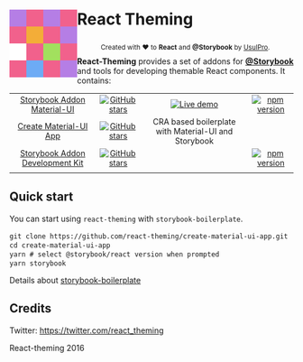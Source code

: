 
# [<img src="https://raw.githubusercontent.com/react-theming/readme/master/docs/OrgLogo.png" align="left" class="logo" width="120" title="React Th︎eming"/>](https://github.com/sm-react/react-theming/stargazers) React Theming

<div align="center" style="height: 16px;"><sub>Created with ❤︎ to <b>React</b> and <b>@Storybook</b> by <a href="https://twitter.com/UsulPro">UsulPro</a>.</sub></div>


**React-Theming** provides a set of addons for [**@Storybook**](https://github.com/storybooks/storybook) and tools for developing themable React components. It contains:



|    |    |    |    |
| :---: | :---: | :---: | :---: |
| [Storybook Addon Material-UI](https://github.com/react-theming/storybook-addon-material-ui) | [![GitHub stars](https://img.shields.io/github/stars/sm-react/storybook-addon-material-ui.svg?style=social&label=Star)](https://github.com/react-theming/storybook-addon-material-ui) |[![Live demo](https://img.shields.io/badge/Live%20Demo-%20Storybook-brightgreen.svg)](https://sm-react.github.io/storybook-addon-material-ui) | [![npm version](https://badge.fury.io/js/storybook-addon-material-ui.svg)](https://badge.fury.io/js/storybook-addon-material-ui) |
| [Create Material-UI App](https://github.com/react-theming/create-material-ui-app) | [![GitHub stars](https://img.shields.io/github.com/react-theming/create-material-ui-app.svg?style=social&label=Star)](https://github.com/react-theming/create-material-ui-app) | CRA based boilerplate with Material-UI and Storybook | |
| [Storybook Addon Development Kit](https://github.com/sm-react/storybook-adk) | [![GitHub stars](https://img.shields.io/github/stars/sm-react/storybook-adk.svg?style=social&label=Star)](https://github.com/sm-react/storybook-adk) |    | [![npm version](https://badge.fury.io/js/storybook-adk.svg)](https://badge.fury.io/js/storybook-adk) |
|    |    |    |    |


## Quick start

You can start using `react-theming` with `storybook-boilerplate`.

```
git clone https://github.com/react-theming/create-material-ui-app.git
cd create-material-ui-app
yarn # select @storybook/react version when prompted
yarn storybook
```

Details about [storybook-boilerplate](https://github.com/sm-react/storybook-boilerplate)

## Credits

Twitter: https://twitter.com/react_theming

React-theming 2016
